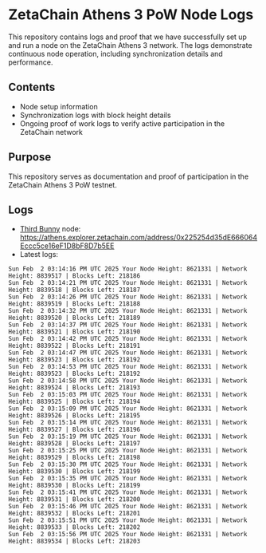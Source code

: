 # ZetaChain Athens 3 PoW Node Logs
This repository contains logs and proof that we have successfully set up and run a node on the ZetaChain Athens 3 network. The logs demonstrate continuous node operation, including synchronization details and performance.

## Contents
- Node setup information
- Synchronization logs with block height details
- Ongoing proof of work logs to verify active participation in the ZetaChain network

## Purpose
This repository serves as documentation and proof of participation in the ZetaChain Athens 3 PoW testnet.

## Logs

- [Third Bunny](https://thirdbunny.xyz/) node: https://athens.explorer.zetachain.com/address/0x225254d35dE666064Eccc5ce16eF1D8bF8D7b5EE
- Latest logs:
```
Sun Feb  2 03:14:16 PM UTC 2025 Your Node Height: 8621331 | Network Height: 8839517 | Blocks Left: 218186
Sun Feb  2 03:14:21 PM UTC 2025 Your Node Height: 8621331 | Network Height: 8839518 | Blocks Left: 218187
Sun Feb  2 03:14:26 PM UTC 2025 Your Node Height: 8621331 | Network Height: 8839519 | Blocks Left: 218188
Sun Feb  2 03:14:32 PM UTC 2025 Your Node Height: 8621331 | Network Height: 8839520 | Blocks Left: 218189
Sun Feb  2 03:14:37 PM UTC 2025 Your Node Height: 8621331 | Network Height: 8839521 | Blocks Left: 218190
Sun Feb  2 03:14:42 PM UTC 2025 Your Node Height: 8621331 | Network Height: 8839522 | Blocks Left: 218191
Sun Feb  2 03:14:47 PM UTC 2025 Your Node Height: 8621331 | Network Height: 8839523 | Blocks Left: 218192
Sun Feb  2 03:14:53 PM UTC 2025 Your Node Height: 8621331 | Network Height: 8839523 | Blocks Left: 218192
Sun Feb  2 03:14:58 PM UTC 2025 Your Node Height: 8621331 | Network Height: 8839524 | Blocks Left: 218193
Sun Feb  2 03:15:03 PM UTC 2025 Your Node Height: 8621331 | Network Height: 8839525 | Blocks Left: 218194
Sun Feb  2 03:15:09 PM UTC 2025 Your Node Height: 8621331 | Network Height: 8839526 | Blocks Left: 218195
Sun Feb  2 03:15:14 PM UTC 2025 Your Node Height: 8621331 | Network Height: 8839527 | Blocks Left: 218196
Sun Feb  2 03:15:19 PM UTC 2025 Your Node Height: 8621331 | Network Height: 8839528 | Blocks Left: 218197
Sun Feb  2 03:15:25 PM UTC 2025 Your Node Height: 8621331 | Network Height: 8839529 | Blocks Left: 218198
Sun Feb  2 03:15:30 PM UTC 2025 Your Node Height: 8621331 | Network Height: 8839530 | Blocks Left: 218199
Sun Feb  2 03:15:35 PM UTC 2025 Your Node Height: 8621331 | Network Height: 8839530 | Blocks Left: 218199
Sun Feb  2 03:15:41 PM UTC 2025 Your Node Height: 8621331 | Network Height: 8839531 | Blocks Left: 218200
Sun Feb  2 03:15:46 PM UTC 2025 Your Node Height: 8621331 | Network Height: 8839532 | Blocks Left: 218201
Sun Feb  2 03:15:51 PM UTC 2025 Your Node Height: 8621331 | Network Height: 8839533 | Blocks Left: 218202
Sun Feb  2 03:15:56 PM UTC 2025 Your Node Height: 8621331 | Network Height: 8839534 | Blocks Left: 218203
```
